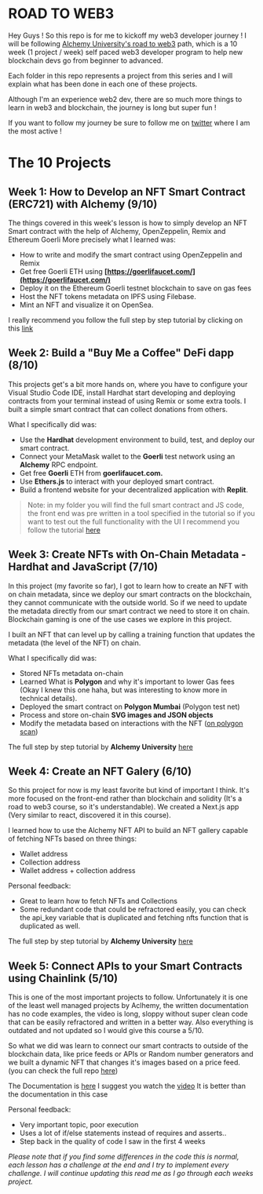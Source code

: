 # ROAD TO WEB3

Hey Guys ! So this repo is for me to kickoff my web3 developer journey ! I will be following [Alchemy University's road to web3](https://docs.alchemy.com/docs/welcome-to-the-road-to-web3) path, which is a 10 week (1 project / week) self paced web3 developer program to help new blockchain devs go from beginner to advanced.

Each folder in this repo represents a project from this series and I will explain what has been done in each one of these projects.

Although I'm an experience web2 dev, there are so much more things to learn in web3 and blockchain, the journey is long but super fun ! 

If you want to follow my journey be sure to follow me on [twitter](twitter.com/nonfungibleluc) where I am the most active !


# The 10 Projects

## Week 1: How to Develop an NFT Smart Contract (ERC721) with Alchemy (9/10)

The things covered in this week's lesson is how to simply develop an NFT Smart contract with the help of Alchemy, OpenZeppelin, Remix and Ethereum Goerli More precisely what I learned was:

-   How to write and modify the smart contract using OpenZeppelin and Remix
-   Get free Goerli ETH using  **[https://goerlifaucet.com/](https://goerlifaucet.com/)**
-   Deploy it on the Ethereum Goerli testnet blockchain to save on gas fees
-   Host the NFT tokens metadata on IPFS using Filebase.
-   Mint an NFT and visualize it on OpenSea.

I really recommend you follow the full step by step tutorial by clicking on this [link](https://docs.alchemy.com/docs/how-to-develop-an-nft-smart-contract-erc721-with-alchemy)

## Week 2: Build a "Buy Me a Coffee" DeFi dapp (8/10)

This projects get's a bit more hands on, where you have to configure your Visual Studio Code IDE, install Hardhat start developing and deploying contracts from your terminal instead of using Remix or some extra tools. I built a simple smart contract that can collect donations from others.

What I specifically did was:
-   Use the  **Hardhat**  development environment to build, test, and deploy our  smart contract.
-   Connect your MetaMask wallet to the  **Goerli**  test network using an  **Alchemy**  RPC endpoint.
-   Get free  **Goerli**  ETH from  **goerlifaucet.com.**
-   Use  **Ethers.js**  to interact with your deployed smart contract.
-   Build a frontend website for your decentralized application with  **Replit**.

> Note: in my folder you will find the full smart contract and JS code, the front end was pre written in a tool specified in the tutorial so if you want to test out the full functionality with the UI I recommend you follow the tutorial [here](https://docs.alchemy.com/docs/how-to-build-buy-me-a-coffee-defi-dapp)

## Week 3: Create NFTs with On-Chain Metadata - Hardhat and JavaScript (7/10)

In this project (my favorite so far), I got to learn how to create an NFT with on chain metadata, since we deploy our smart contracts on the blockchain, they cannot communicate with the outside world. So if we need to update the metadata directly from our smart contract we need to store it on chain. Blockchain gaming is one of the use cases we explore in this project.

I built an NFT that can level up by calling a training function that updates the metadata (the level of the NFT) on chain.

What I specifically did was:
-   Stored NFTs metadata on-chain
-   Learned What is **Polygon** and why it's important to lower Gas fees (Okay I knew this one haha, but was interesting to know more in technical details).
-   Deployed the smart contract on **Polygon Mumbai** (Polygon test net)
-   Process and store on-chain **SVG images and JSON objects**
-   Modify the metadata based on interactions with the NFT ([on polygon scan](https://mumbai.polygonscan.com))

The full step by step tutorial by **Alchemy University** [here](https://docs.alchemy.com/docs/how-to-make-nfts-with-on-chain-metadata-hardhat-and-javascript)

## Week 4: Create an NFT Galery (6/10)

So this project for now is my least favorite but kind of important I think. It's more focused on the front-end rather than blockchain and solidity (It's a road to web3 course, so it's understandable). We created a Next.js app (Very similar to react, discovered it in this course).

I learned how to use the Alchemy NFT API to build an NFT gallery capable of fetching NFTs based on three things:
-   Wallet address
-   Collection address
-   Wallet address + collection address

Personal feedback:
-   Great to learn how to fetch NFTs and Collections
-   Some redundant code that could be refractored easily, you can check the api_key variable that is duplicated and fetching nfts function that is duplicated as well.

The full step by step tutorial by **Alchemy University** [here](https://docs.alchemy.com/docs/how-to-create-an-nft-gallery)


## Week 5: Connect APIs to your Smart Contracts using Chainlink (5/10)

This is one of the most important projects to follow. Unfortunately it is one of the least well managed projects by Aclhemy, the written documentation has no code examples, the video is long, sloppy without super clean code that can be easily refractored and written in a better way. Also everything is outdated and not updated so I would give this course a 5/10.

So what we did was learn to connect our smart contracts to outside of the blockchain data, like price feeds or APIs or Random number generators and we built a dynamic NFT that changes it's images based on a price feed. (you can check the full repo [here](https://github.com/zeuslawyer/chainlink-dynamic-nft-alchemy))

The Documentation is [here](https://docs.alchemy.com/docs/connect-apis-to-your-smart-contracts-using-chainlink)
I suggest you watch the [video](https://www.youtube.com/watch?v=hNdXSMKLDi4) It is better than the documentation in this case 

Personal feedback:
-   Very important topic, poor execution
-   Uses a lot of if/else statements instead of requires and asserts..
-   Step back in the quality of code I saw in the first 4 weeks


*Please note that if you find some differences in the code this is normal, each lesson has a challenge at the end and I try to implement every challenge. I will continue updating this read me as I go through each weeks project.*